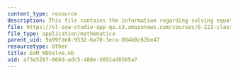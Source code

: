 ```yaml
---
content_type: resource
description: This file contains the information regarding solving equations of motion.
file: https://ol-ocw-studio-app-qa.s3.amazonaws.com/courses/8-223-classical-mechanics-ii-january-iap-2017/af3e5287066dadc5488e5051ad8565a7_EoM_NDSolve.nb
file_type: application/mathematica
parent_uid: 9a99fde8-9532-6a70-3eca-004b8c62be47
resourcetype: Other
title: EoM_NDSolve.nb
uid: af3e5287-066d-adc5-488e-5051ad8565a7
---
```

